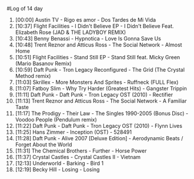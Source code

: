 #Log of 14 day

1. [00:00] Austin TV - Rigo es amor - Dos Tardes de Mi Vida
1. [10:37] Flight Facilities - I Didn't Believe EP - I Didn't Believe Feat. Elizabeth Rose (JAD & THE LADYBOY REMIX)
1. [10:43] Benny Benassi - Hypnotica - Love Is Gonna Save Us
1. [10:48] Trent Reznor and Atticus Ross - The Social Network - Almost Home
1. [10:51] Flight Facilities - Stand Still EP - Stand Still feat. Micky Green (Mario Basanov Remix)
1. [10:59] Daft Punk - Tron Legacy Reconfigured - The Grid (The Crystal Method remix)
1. [11:03] Skrillex - More Monsters And Sprites - Ruffneck (FULL Flex)
1. [11:07] Fatboy Slim - Why Try Harder (Greatest Hits) - Gangster Trippin
1. [11:11] Daft Punk - Daft Punk - Tron Legacy OST (2010) - Rectifier
1. [11:13] Trent Reznor and Atticus Ross - The Social Network - A Familiar Taste
1. [11:17] The Prodigy - Their Law - The Singles 1990-2005 (Bonus Disc) - Voodoo People (Pendulum remix)
1. [11:22] Daft Punk - Daft Punk - Tron Legacy OST (2010) - Flynn Lives
1. [11:25] Hans Zimmer - Inception (OST) - 528491
1. [11:28] Daft Punk - Alive 2007 [Deluxe Edition] - Aerodynamic Beats / Forget About the World
1. [11:31] The Chemical Brothers - Further - Horse Power
1. [11:37] Crystal Castles - Crystal Castles II - Vietnam
1. [12:13] Underworld - Barking - Bird 1
1. [12:19] Becky Hill - Losing - Losing
